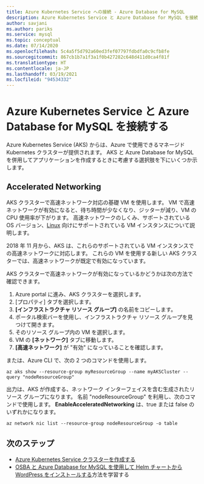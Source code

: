 ```yaml
---
title: Azure Kubernetes Service への接続 - Azure Database for MySQL
description: Azure Kubernetes Service と Azure Database for MySQL を接続する方法について説明します
author: savjani
ms.author: pariks
ms.service: mysql
ms.topic: conceptual
ms.date: 07/14/2020
ms.openlocfilehash: 5c4a5f5d792a60ed3fef07797fdbdfa0c9cfb8fe
ms.sourcegitcommit: 867cb1b7a1f3a1f0b427282c648d411d0ca4f81f
ms.translationtype: HT
ms.contentlocale: ja-JP
ms.lasthandoff: 03/19/2021
ms.locfileid: "94534332"
---
```

# <a name="connecting-azure-kubernetes-service-and-azure-database-for-mysql"></a>Azure Kubernetes Service と Azure Database for MySQL を接続する

Azure Kubernetes Service (AKS) からは、Azure で使用できるマネージド Kubernetes クラスターが提供されます。 AKS と Azure Database for MySQL を併用してアプリケーションを作成するときに考慮する選択肢を下にいくつか示します。


## <a name="accelerated-networking"></a>Accelerated Networking
AKS クラスターで高速ネットワーク対応の基礎 VM を使用します。 VM で高速ネットワークが有効になると、待ち時間が少なくなり、ジッターが減り、VM の CPU 使用率が下がります。 高速ネットワークのしくみ、サポートされている OS バージョン、[Linux](../virtual-network/create-vm-accelerated-networking-cli.md) 向けにサポートされている VM インスタンスについて説明します。

2018 年 11 月から、AKS は、これらのサポートされている VM インスタンスでの高速ネットワークに対応します。 これらの VM を使用する新しい AKS クラスターでは、高速ネットワークが既定で有効になっています。

AKS クラスターで高速ネットワークが有効になっているかどうかは次の方法で確認できます。
1. Azure portal に進み、AKS クラスターを選択します。
2. [プロパティ] タブを選択します。
3. **[インフラストラクチャ リソース グループ]** の名前をコピーします。
4. ポータル検索バーを使用し、インフラストラクチャ リソース グループを見つけて開きます。
5. そのリソース グループ内の VM を選択します。
6. VM の **[ネットワーク]** タブに移動します。
7. **[高速ネットワーク]** が "有効" になっていることを確認します。

または、Azure CLI で、次の 2 つのコマンドを使用します。
```azurecli
az aks show --resource-group myResourceGroup --name myAKSCluster --query "nodeResourceGroup"
```
出力は、AKS が作成する、ネットワーク インターフェイスを含む生成されたリソース グループになります。 名前 "nodeResourceGroup" を利用し、次のコマンドで使用します。 **EnableAcceleratedNetworking** は、true または false のいずれかになります。
```azurecli
az network nic list --resource-group nodeResourceGroup -o table
```


## <a name="next-steps"></a>次のステップ
- [Azure Kubernetes Service クラスターを作成する](../aks/kubernetes-walkthrough.md)
- [OSBA と Azure Database for MySQL を使用して Helm チャートから WordPress をインストールする](../aks/index.yml)方法を学習する